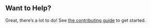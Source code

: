 ## Want to Help?

Great, there’s a lot to do! See [the contributing guide](https://github.com/redfin/react-server/blob/master/CONTRIBUTING.md) to get started.
